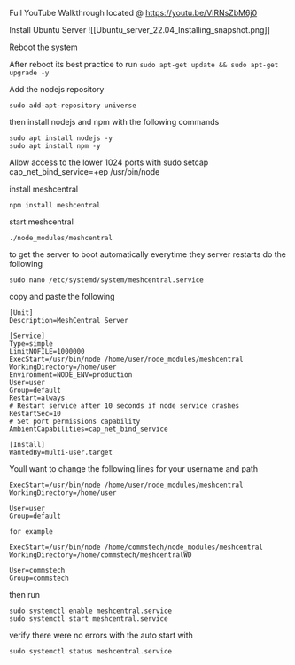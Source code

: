 
Full YouTube Walkthrough located @ https://youtu.be/VlRNsZbM6j0


Install Ubuntu Server
![[Ubuntu_server_22.04_Installing_snapshot.png]]

Reboot the system

After reboot its best practice to run ``` sudo apt-get update && sudo apt-get upgrade -y ```

Add the nodejs repository
```
sudo add-apt-repository universe
```

then install nodejs and npm with the following commands
```
sudo apt install nodejs -y
sudo apt install npm -y
```

Allow access to the lower 1024 ports with
sudo setcap cap_net_bind_service=+ep /usr/bin/node

install meshcentral
```
npm install meshcentral
```
start meshcentral 
``` 
./node_modules/meshcentral
```

to get the server to boot automatically everytime they server restarts do the following

```
sudo nano /etc/systemd/system/meshcentral.service
```
 copy and paste the following
 ```
[Unit]
Description=MeshCentral Server

[Service]
Type=simple
LimitNOFILE=1000000
ExecStart=/usr/bin/node /home/user/node_modules/meshcentral
WorkingDirectory=/home/user
Environment=NODE_ENV=production
User=user
Group=default
Restart=always
# Restart service after 10 seconds if node service crashes
RestartSec=10
# Set port permissions capability
AmbientCapabilities=cap_net_bind_service

[Install]
WantedBy=multi-user.target
```

Youll want to change the following lines for your username and path
```
ExecStart=/usr/bin/node /home/user/node_modules/meshcentral
WorkingDirectory=/home/user

User=user
Group=default

for example

ExecStart=/usr/bin/node /home/commstech/node_modules/meshcentral
WorkingDirectory=/home/commstech/meshcentralWD

User=commstech
Group=commstech
```

then run 

```
sudo systemctl enable meshcentral.service
sudo systemctl start meshcentral.service
```

verify there were no errors with the auto start with

```
sudo systemctl status meshcentral.service
```


